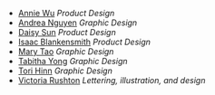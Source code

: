 <style>

.project-back {
	background: rgba(0,0,0,0.9);
}

.project, .ex {
	color: white;
}

.spinner i {
	background: white
}

.project-title {
	font-size: 1.5em;
	color: white;
}

.project li {
	list-style: none;
	position: relative;
}

.project li > a {
	line-height: 2em;
	color: white
}

.project li > a:hover {
	border-color: white;
}

.project li > em {
	-webkit-transition: all 0.3s;
	font-size: 11px;
	font-weight: normal;
	font-style: normal;
	font-family: "apercu_monoregular";
	text-transform: uppercase;
	letter-spacing: 0.2em;
	opacity: 0;
	position: absolute;
	left: 200px;
	top: 20px;
	display: block;
}

.project li > a:hover + em {
	opacity: 1
}

</style>

- [Annie Wu](//anniewu.net/) *Product Design*
- [Andrea Nguyen](//andrealikes.to/) *Graphic Design*
- [Daisy Sun](//daisy-sun.com) *Product Design*
- [Isaac Blankensmith](//isaacblankensmith.com) *Product Design*
- [Mary Tao](//marytaodesign.com/) *Graphic Design*
- [Tabitha Yong](//tabithayong.com/) *Graphic Design*
- [Tori Hinn](//vhinn.com) *Graphic Design*
- [Victoria Rushton](//victoriarushton.com) *Lettering, illustration, and design*

